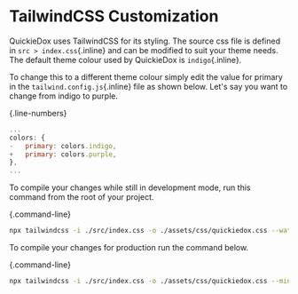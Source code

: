 # TailwindCSS Customization

QuickieDox uses TailwindCSS for its styling. The source css file is defined in `src > index.css`{.inline} and can be modified to suit your theme needs. The default theme colour used by QuickieDox is `indigo`{.inline}. 

To change this to a different theme colour simply edit the value for primary in the `tailwind.config.js`{.inline} file as shown below. Let's say you want to change from indigo to purple.

{.line-numbers}
```js
...
colors: {
-   primary: colors.indigo,
+   primary: colors.purple,
}, 
...
```

To compile your changes while still in development mode, run this command from the root of your project. 

{.command-line}
```bash
npx tailwindcss -i ./src/index.css -o ./assets/css/quickiedox.css --watch
```

To compile your changes for production run the command below.

{.command-line}
```bash
npx tailwindcss -i ./src/index.css -o ./assets/css/quickiedox.css --minify
```

&nbsp;
